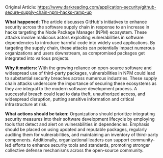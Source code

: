 Original Article: https://www.darkreading.com/application-security/github-secure-supply-chain-npm-hacks-ramp-up

**What happened:** The article discusses GitHub's initiatives to enhance security across the software supply chain in response to an increase in hacks targeting the Node Package Manager (NPM) ecosystem. These attacks involve malicious actors exploiting vulnerabilities in software dependencies to introduce harmful code into widely used applications. By targeting the supply chain, these attacks can potentially impact numerous organizations and users downstream, as compromised packages get integrated into various projects.

**Why it matters:** With the growing reliance on open-source software and widespread use of third-party packages, vulnerabilities in NPM could lead to substantial security breaches across numerous industries. These supply chain attacks underscore the importance of securing these ecosystems as they are integral to the modern software development process. A successful breach could lead to data theft, unauthorized access, and widespread disruption, putting sensitive information and critical infrastructure at risk.

**What actions should be taken:** Organizations should prioritize integrating security measures into their software development lifecycle by employing tools that detect and alert on vulnerabilities in dependencies. Emphasis should be placed on using updated and reputable packages, regularly auditing them for vulnerabilities, and maintaining an inventory of third-party components. Additionally, organizational leaders can support community-led efforts to enhance security tools and standards, promoting stronger collective defense mechanisms across the open-source community.